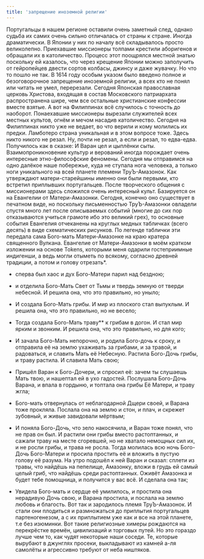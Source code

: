 ```yaml
---
title: 'запрещение иноземной религии'
---
```


Португальцы в нашем регионе оставили очень заметный след, однако судьба их самих очень сильно отличалась от страны к стране. Иногда драматически. В Японии у них по началу всё складывалось просто великолепно. Приехавшие миссионеры толпами крестили аборигенов и обращали их в католичество. Процесс этот поощрялся местной знатью поскольку ей казалось, что через крещение Японии можно заполучить от гейропейцев двести сортов колбасы, джинсу и даже жувачку. Но что то пошло не так. В 1614 году особым указом было введено полное и безоговорочное запрещение иноземной религии, а всех кто не понял или читать не умел, перерезали. Сегодня Японская православная церковь Христова, входящая в состав Московского патриархата распространена шире, чем все остальные христианские конфессии вместе взятые. А вот на Филиппинах всё случилось с точность до наоборот. Понаехавшие миссионеры вырезали служителей всех местных культов, огнём и мечом насадив католичество. Сегодня на Филиппинах никто уже не ведает, во что верили и кому молились их предки. Ламботеро страна уникальная и в этом вопросе тоже. Здесь никто никого не резал. Ну, почти не резал, а если и резал, то едва-едва. Получилось как в сказке: И Варан цел и цыплёнки сыты. Взаимопроникновение культур и верований иногда порождает очень интересные этно-философские феномены. Сегодня мы отправимся на одно далёкое наше побережье, куда не ступала нога человека, а только ноги уникального на всей планете племени ТруЪ-Амазонок. Как утверждают матери-старейшины именно они были первыми, кто встретил приплывших португальцев. После творческого общения с миссионерами здесь сложился очень интересный культ. Базируется он на Евангелии от Матери-Амазонки. Сегодня, конечно оно существует в печатном виде, но поскольку письменностью ТруЪ-Амазонки овладели спустя много лет после описываемых событий (многие до сих пор отказываются учиться грамоте ибо это великий грех), то основные события Евангелия отчеканены на круглых медных табличках (всего десять) в виде схематических рисунков. По легенде таблички эти передала сама Бого-мать Матери-Амазонке на краю кратера священного Вулкана.
Евангелие от Матери-Амазонки
в моём кратком изложении на основе Tokens, которыми меня одарили гостеприимные индигенши, а ведь могли отыметь по всякому, согласно древней традиции, а потом и голову отрезать*.​
- сперва был хаос и дух Бого-Матери парил над бездною;

- и отделила Бого-Мать Свет от Тьмы и твердь земную от тверди небесной. И решила она, что это правильно, но уныло;
- И создала Бого-Мать грибы. И мир из плоского стал выпуклым. И решила она, что это правильно, но не весело;
- Тогда создала Бого-Мать траву** к грибам в догон. И стал мир ярким и звонким. И решила она, что это правильно, но для кого;
- И зачала Бого-Мать непорочно, и родила Бого-дочь к сроку, и отправила её на землю ухаживать за грибами, и за травой, и радоваться, и славить Мать её Небесную. Растила Бого-Дочь грибы, и траву растила. И славила Мать свою;
- Пришёл Варан к Бого-Дочери, и спросил её: зачем ты слушаешь Мать твою, и нашептал ей в ухо гадостей. Послушала Бого-Дочь Варана, и впала в гордыню, и топтала она грибы Её Матери, и траву жгла;
- Бого-мать отвернулась от неблагодарной Дщери своей, и Варана тоже прокляла. Послала она на землю и стон, и плач, и скрежет зубовный, и живые завидовали мёртвым;
- И поняла Бого-Дочь, что зело накосячила, и Варан тоже понял, что не прав он был. И растили они грибы вместо растоптанных, и сажали траву на месте сгоревшей, но не хватало немощных сил их, и не росли грибы, и трава не росла. Тогда молилась всю ночь Бого-Дочь Бого-Матери и просила простить её и вложить в пустую голову её разума. На утро подошёл к ней Варан и сказал: сплети из травы, что найдёшь на пепелище, Амазонку, вложи в грудь ей самый целый гриб, что найдёшь среди растоптанных. Оживёт Амазонка и будет тебе помощница, и получится у вас всё. И сделала она так;
- Увидела Бого-мать и сердце её умилилось, и простила она нерадивую Дочь свою, и Варана простила, и послала на землю любовь и благость. Вот так и зародилось племя ТруЪ-Амазонок. И стали они плодиться и размножаться до приплытия португальцев партеногенезом, а с их приплытием уже как и все на этой планете, т.е без изюминки.
Вот такие религиозные химеры рождаются на перекрёстке времён, цивилизаций и торговых путей. Но это гораздо лучше чем то, как чудят некоторые наши соседи. Те, которые вырубают в джунглях просеки, выкладывают из камней а-ля самолёты и агрессивно требуют от неба ништяков.

